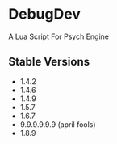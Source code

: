 # DebugDev
A Lua Script For Psych Engine
## Stable Versions
- 1.4.2
- 1.4.6
- 1.4.9
- 1.5.7
- 1.6.7
- 9.9.9.9.9.9 (april fools)
- 1.8.9
